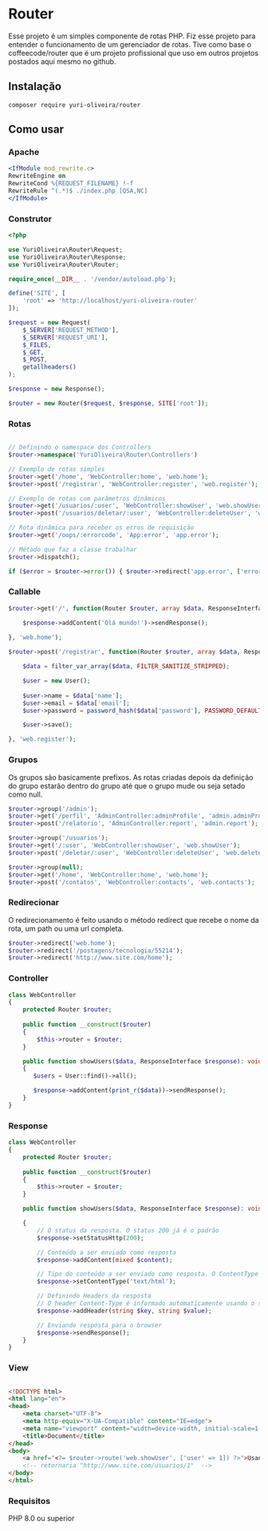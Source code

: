 # Router

Esse projeto é um simples componente de rotas PHP. Fiz esse projeto para entender o funcionamento de um gerenciador de rotas.
Tive como base o coffeecode/router que é um projeto profissional que uso em outros projetos postados aqui mesmo
no github.
## Instalação

```shell
composer require yuri-oliveira/router
```

## Como usar

### Apache

```apache
<IfModule mod_rewrite.c>
RewriteEngine on
RewriteCond %{REQUEST_FILENAME} !-f
RewriteRule ^(.*)$ ./index.php [QSA,NC]
</IfModule>
```
### Construtor

```php
<?php

use YuriOliveira\Router\Request;
use YuriOliveira\Router\Response;
use YuriOliveira\Router\Router;

require_once(__DIR__ . '/vendor/autoload.php');

define('SITE', [
    'root' => 'http://localhost/yuri-oliveira-router'
]);

$request = new Request(
    $_SERVER['REQUEST_METHOD'],
    $_SERVER['REQUEST_URI'],
    $_FILES,
    $_GET,
    $_POST,
    getallheaders()
);

$response = new Response();

$router = new Router($request, $response, SITE['root']);

```

### Rotas

```php

// Definindo o namespace dos Controllers
$router->namespace('YuriOliveira\Router\Controllers')

// Exemplo de rotas simples
$router->get('/home', 'WebController:home', 'web.home');
$router->post('/registrar', 'WebController:register', 'web.register');

// Exemplo de rotas com parâmetros dinâmicos
$router->get('/usuarios/:user', 'WebController:showUser', 'web.showUser');
$router->post('/usuarios/deletar/:user', 'WebController:deleteUser', 'web.deleteUser');

// Rota dinâmica para receber os erros de requisição
$router->get('/oops/:errorcode', 'App:error', 'app.error');

// Método que faz a classe trabalhar
$router->dispatch();

if ($error = $router->error()) { $router->redirect('app.error', ['errorcode' => $error]); }

```
### Callable

```php
$router->get('/', function(Router $router, array $data, ResponseInterface $response){

    $response->addContent('Olá mundo!')->sendResponse();
    
}, 'web.home');

$router->post('/registrar', function(Router $router, array $data, ResponseInterface $response){

    $data = filter_var_array($data, FILTER_SANITIZE_STRIPPED);

    $user = new User();
    
    $user->name = $data['name'];
    $user->email = $data['email'];
    $user->password = password_hash($data['password'], PASSWORD_DEFAULT);

    $user->save();

}, 'web.register');
```

### Grupos

Os grupos são basicamente prefixos. As rotas criadas depois da definição do grupo estarão dentro do grupo até que o grupo mude ou seja setado como null.

```php
$router->group('/admin');
$router->get('/perfil', 'AdminController:adminProfile', 'admin.adminProfile');
$router->post('/relatorio', 'AdminController:report', 'admin.report');

$router->group('/usuarios');
$router->get('/:user', 'WebController:showUser', 'web.showUser');
$router->post('/deletar/:user', 'WebController:deleteUser', 'web.deleteUser');

$router->group(null);
$router->get('/home', 'WebController:home', 'web.home');
$router->post('/contatos', 'WebController:contacts', 'web.contacts');
```

### Redirecionar

O redirecionamento é feito usando o método redirect que recebe o nome da rota, um path ou uma url completa.

```php
$router->redirect('web.home');
$router->redirect('/postagens/tecnologia/55214');
$router->redirect('http://www.site.com/home');

```

### Controller

```php
class WebController
{
    protected Router $router;
    
    public function __construct($router)
    {
        $this->router = $router;
    }

    public function showUsers($data, ResponseInterface $response): void
    {
       $users = User::find()->all();

       $response->addContent(print_r($data))->sendResponse();
    }
}
```

### Response

```php
class WebController
{
    protected Router $router;
    
    public function __construct($router)
    {
        $this->router = $router;
    }

    public function showUsers($data, ResponseInterface $response): void

    {
        // O status da resposta. O status 200 já é o padrão
        $response->setStatusHttp(200);

        // Conteúdo a ser enviado como resposta
        $response->addContent(mixed $content);

        // Tipo do conteúdo a ser enviado como resposta. O ContentType 'text/html' já é o padrão
        $response->setContentType('text/html');

        // Definindo Headers da resposta
        // O header Content-Type é informado automaticamente usando o setContentType informado
        $response->addHeader(string $key, string $value);

        // Enviando resposta para o browser
        $response->sendResponse();
    }
}
```

### View

```html

<!DOCTYPE html>
<html lang="en">
<head>
    <meta charset="UTF-8">
    <meta http-equiv="X-UA-Compatible" content="IE=edge">
    <meta name="viewport" content="width=device-width, initial-scale=1.0">
    <title>Document</title>
</head>
<body>
    <a href="<?= $router->route('web.showUser', ['user' => 1]) ?>">Usando as rotas</a>
    <!-- retornaria "http://www.site.com/usuarios/1"  -->
</body>
</html>

```

### Requisitos

PHP 8.0 ou superior
